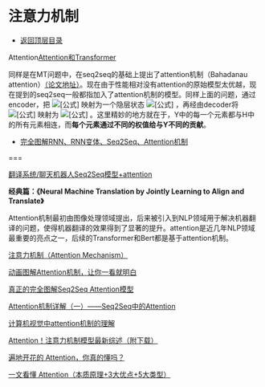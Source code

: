 # 注意力机制

* [返回顶层目录](../../SUMMARY.md#目录)



Attention[Attention和Transformer](https://zhuanlan.zhihu.com/p/38485843)

同样是在MT问题中，在seq2seq的基础上提出了attention机制（Bahadanau attention）[（论文地址）](https://arxiv.org/abs/1409.0473)。现在由于性能相对没有attention的原始模型太优越，现在提到的seq2seq一般都指加入了attention机制的模型。同样上面的问题，通过encoder，把 ![[公式]](https://www.zhihu.com/equation?tex=X%3D%28x_0%2Cx_1%2Cx_2%2Cx_3%29) 映射为一个隐层状态 ![[公式]](https://www.zhihu.com/equation?tex=H%3D%28h_0%2Ch_1%2Ch_2%2Ch_3%29) ，再经由decoder将 ![[公式]](https://www.zhihu.com/equation?tex=H%3D%28h_0%2Ch_1%2Ch_2%2Ch_3%29) 映射为 ![[公式]](https://www.zhihu.com/equation?tex=Y%3D%28y_0%2Cy_1%2Cy_2%29) 。这里精妙的地方就在于，Y中的每一个元素都与H中的所有元素相连，而**每个元素通过不同的权值给与Y不同的贡献**。







- [完全图解RNN、RNN变体、Seq2Seq、Attention机制](https://zhuanlan.zhihu.com/p/28054589)





===



[翻译系统/聊天机器人Seq2Seq模型+attention](https://blog.csdn.net/weixin_37479258/article/details/99887469)

**经典篇：《Neural Machine Translation by Jointly Learning to Align and Translate》**     

Attention机制最初由图像处理领域提出，后来被引入到NLP领域用于解决机器翻译的问题，使得机器翻译的效果得到了显著的提升。attention是近几年NLP领域最重要的亮点之一，后续的Transformer和Bert都是基于attention机制。



[注意力机制（Attention Mechanism）](https://blog.csdn.net/yimingsilence/article/details/79208092)



[动画图解Attention机制，让你一看就明白](https://mp.weixin.qq.com/s/-XJeyK6OvjAjDOcpXE7olQ)



[真正的完全图解Seq2Seq Attention模型](https://zhuanlan.zhihu.com/p/40920384?utm_source=wechat_session&utm_medium=social&utm_oi=903049909593317376)

[Attention机制详解（一）——Seq2Seq中的Attention](https://zhuanlan.zhihu.com/p/47063917?utm_source=wechat_session&utm_medium=social&utm_oi=903049909593317376)

[计算机视觉中attention机制的理解](https://zhuanlan.zhihu.com/p/61440116?utm_source=wechat_session&utm_medium=social&utm_oi=903049909593317376)

[Attention！注意力机制模型最新综述（附下载）](https://mp.weixin.qq.com/s/CrxbmG7mbsmERMLEDkGYxw)

[遍地开花的 Attention，你真的懂吗？](https://zhuanlan.zhihu.com/p/77307258)

[一文看懂 Attention（本质原理+3大优点+5大类型）](https://zhuanlan.zhihu.com/p/91839581)

